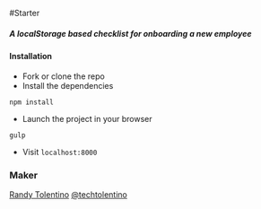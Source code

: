 #Starter

##### A localStorage based checklist for onboarding a new employee

#### Installation  


- Fork or clone the repo  
- Install the dependencies
```
npm install
```
- Launch the project in your browser
```
gulp
```
- Visit `localhost:8000`  




### Maker
[Randy Tolentino](http://randytolentino.com/)
[@techtolentino](https://twitter.com/techtolentino)
